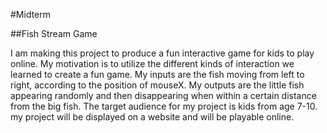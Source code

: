 #Midterm

##Fish Stream Game

I am making this project to produce a fun interactive game for kids to play online. My motivation is to utilize the different kinds of interaction we learned to create a fun game. My inputs are the fish moving from left to right, according to the position of mouseX. My outputs are the little fish appearing randomly and then disappearing when within a certain distance from the big fish. The target audience for my project is kids from age 7-10. my project will be displayed on a website and will be playable online.
